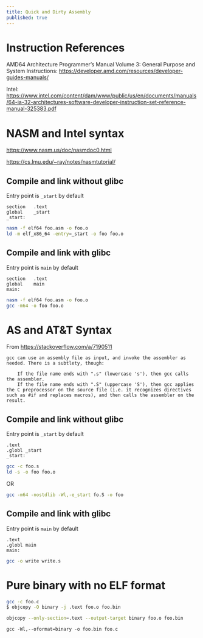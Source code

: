 ```yaml
---
title: Quick and Dirty Assembly
published: true
---
```


# Instruction References

AMD64 Architecture Programmer’s Manual Volume 3: General Purpose and System Instructions: https://developer.amd.com/resources/developer-guides-manuals/

Intel: https://www.intel.com/content/dam/www/public/us/en/documents/manuals/64-ia-32-architectures-software-developer-instruction-set-reference-manual-325383.pdf


# NASM and Intel syntax

https://www.nasm.us/doc/nasmdoc0.html

https://cs.lmu.edu/~ray/notes/nasmtutorial/


## Compile and link without glibc 

Entry point is `_start` by default

```assembly
section   .text
global    _start
_start:
```

```bash
nasm -f elf64 foo.asm -o foo.o
ld -m elf_x86_64 -entry=_start -o foo foo.o 
```

## Compile and link with glibc

Entry point is `main` by default

```assembly
section   .text
global    main
main:
```

```bash
nasm -f elf64 foo.asm -o foo.o
gcc -m64 -o foo foo.o
```

# AS and AT&T Syntax

From https://stackoverflow.com/a/7190511

```
gcc can use an assembly file as input, and invoke the assembler as needed. There is a subtlety, though:

    If the file name ends with ".s" (lowercase 's'), then gcc calls the assembler.
    If the file name ends with ".S" (uppercase 'S'), then gcc applies the C preprocessor on the source file (i.e. it recognizes directives such as #if and replaces macros), and then calls the assembler on the result.
```

## Compile and link without glibc 

Entry point is `_start` by default

```assembly
.text
.globl _start
_start:
```

```bash
gcc -c foo.s
ld -s -o foo foo.o
```

OR

```bash
gcc -m64 -nostdlib -Wl,-e_start fo.S -o foo
```

## Compile and link with glibc

Entry point is `main` by default

```assembly
.text
.globl main
main:
```

```bash
gcc -o write write.s
```

# Pure binary with no ELF format

```bash
gcc -c foo.c     
$ objcopy -O binary -j .text foo.o foo.bin
```

```bash
objcopy --only-section=.text --output-target binary foo.o foo.bin
```

```
gcc -Wl,--oformat=binary -o foo.bin foo.c
```
